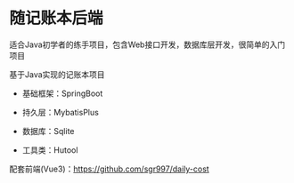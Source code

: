 # 随记账本后端

适合Java初学者的练手项目，包含Web接口开发，数据库层开发，很简单的入门项目

基于Java实现的记账本项目

- 基础框架：SpringBoot

- 持久层：MybatisPlus

- 数据库：Sqlite

- 工具类：Hutool

配套前端(Vue3)：https://github.com/sgr997/daily-cost
